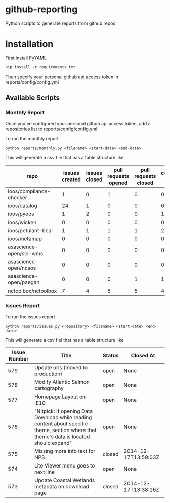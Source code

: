 github-reporting
================

Python scripts to generate reports from github repos


Installation
===

First install PyYAML
```
pip install -r requirements.txt
```

Then specify your personal github api access token in reports/config/config.yml



## Available Scripts

### Monthly Report

Once you've configured your personal github api access token, add a repositories list to reports/config/config.yml

To run the monthly report

```
python reports/monthly.py <filename> <start-date> <end-date>
```

This will generate a csv file that has a table structure like

|repo|issues created|issues closed|pull requests opened|pull requests closed|comments created|commits|releases|
|----|--------------|-------------|--------------------|--------------------|----------------|-------|--------|
|ioos/compliance-checker|1|0|1|0|0|15|3|
|ioos/catalog|24|1|0|0|6|51|3|
|ioos/pyoos|1|2|0|0|1|4|4|
|ioos/wicken|0|0|0|0|0|5|3|
|ioos/petulant-bear|1|1|1|1|2|7|3|
|ioos/metamap|0|0|0|0|0|0|0|
|asascience-open/sci-wms|0|0|0|0|0|1|0|
|asascience-open/ncsos|0|0|0|0|0|0|6|
|asascience-open/paegan|0|0|0|1|1|6|3|
|nctoolbox/nctoolbox|7|4|5|5|42|19|0|

### Issues Report

To run the issues report

```
python reports/issues.py <repository> <filename> <start-date> <end-date>
```

This will generate a csv fiel that has a table structure like

|Issue Number|Title|Status|Closed At|
|------------|-----|------|---------|
|579|Update urls (moved to production)|open|None|
|578|Modify Atlantic Salmon cartography|open|None|
|577|Homepage Layout on IE10|open|None|
|576|"Nitpick: If opening Data Download while reading content about specific theme, section where that theme's data is located should expand"|open|None|
|575|Missing more info text for NPS|closed|2014-12-17T13:59:03Z|
|574|Lite Viewer menu goes to next line|open|None|
|573|Update Coastal Wetlands metadata on download page|closed|2014-12-17T13:38:16Z|
